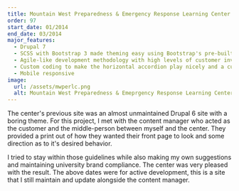 ```yaml
---
title: Mountain West Preparedness & Emergency Response Learning Center
order: 97
start_date: 01/2014
end_date: 03/2014
major_features:
  - Drupal 7
  - SCSS with Bootstrap 3 made theming easy using Bootstrap's pre-built, nestable grid system
  - Agile-like development methodology with high levels of customer involvement, and a short feedback cycle, losing less time to backtracking
  - Custom coding to make the horizontal accordion play nicely and a custom fallback for mobile devices
  - Mobile responsive
image:
  url: /assets/mwperlc.png
  alt: Mountain West Preparedness & Emeprgency Response Learning Center screen shot
---
```


The center's previous site was an almost unmaintained Drupal 6 site with
a boring theme. For this project, I met with the content manager who acted
as the customer and the middle-person between myself and the center. They
provided a print out of how they wanted their front page to look and some
direction as to it's desired behavior.

I tried to stay within those guidelines while also making my own suggestions
and maintaining university brand compliance. The center was very pleased
with the result. The above dates were for active development, this is a
site that I still maintain and update alongside the content manager.
